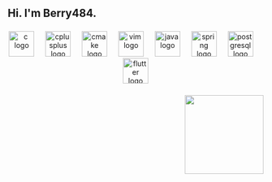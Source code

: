 <h2 align="left">Hi. I'm Berry484.</h2>

###

<div align="center">
  <img src="https://skillicons.dev/icons?i=c" height="50" alt="c logo"  />
  <img width="14" />
  <img src="https://cdn.jsdelivr.net/gh/devicons/devicon/icons/cplusplus/cplusplus-original.svg" height="50" alt="cplusplus logo"  />
  <img width="14" />
  <img src="https://cdn.jsdelivr.net/gh/devicons/devicon/icons/cmake/cmake-original.svg" height="50" alt="cmake logo"  />
  <img width="14" />
  <img src="https://cdn.jsdelivr.net/gh/devicons/devicon/icons/vim/vim-original.svg" height="50" alt="vim logo"  />
  <img width="14" />
  <img src="https://skillicons.dev/icons?i=java" height="50" alt="java logo"  />
  <img width="14" />
  <img src="https://skillicons.dev/icons?i=spring" height="50" alt="spring logo"  />
  <img width="14" />
  <img src="https://skillicons.dev/icons?i=postgres" height="50" alt="postgresql logo"  />
  <img width="14" />
  <img src="https://skillicons.dev/icons?i=flutter" height="50" alt="flutter logo"  />
</div>

###

<img align="right" height="155" src="https://chemnitzer.linux-tage.de/2017/static/img/box/tuxel.gif"  />

###
